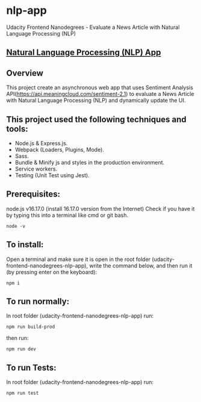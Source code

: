 # nlp-app
Udacity Frontend Nanodegrees - Evaluate a News Article with Natural Language Processing (NLP)

## [Natural Language Processing (NLP) App](https://natural-language-processing-nlp.onrender.com/)
## Overview

This project create an asynchronous web app that uses Sentiment Analysis API(https://api.meaningcloud.com/sentiment-2.1) to evaluate a News Article with Natural Language Processing (NLP) and dynamically update the UI.

## This project used the following techniques and tools:
* Node.js & Express.js.
* Webpack (Loaders, Plugins, Mode).
* Sass.
* Bundle & Minify js and styles in the production environment.
* Service workers.
* Testing (Unit Test using Jest).
## Prerequisites:

node.js v16.17.0 (install 16.17.0 version from the Internet)
Check if you have it by typing this into a terminal like cmd or git bash.

    node -v

## To install:

Open a terminal and make sure it is open in the root folder (udacity-frontend-nanodegrees-nlp-app), write the command below, and then run it (by pressing enter on the keyboard):

    npm i

## To run normally:

In root folder (udacity-frontend-nanodegrees-nlp-app) run:

    npm run build-prod

then run:

    npm run dev
## To run Tests:

In root folder (udacity-frontend-nanodegrees-nlp-app) run:

    npm run test
